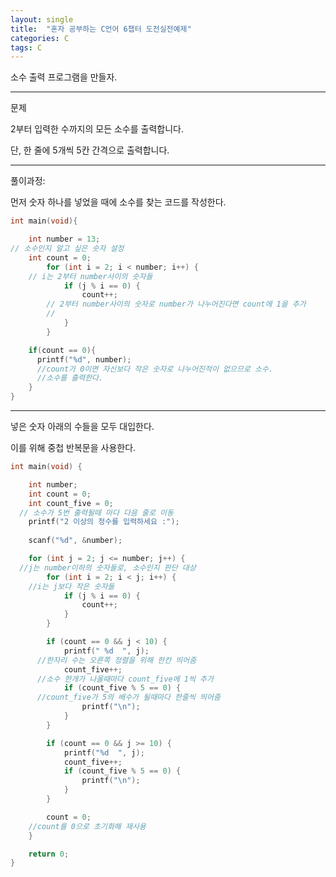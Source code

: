 ```yaml
---
layout: single
title:  "혼자 공부하는 C언어 6챕터 도전실전예제"
categories: C
tags: C
---
```


소수 출력 프로그램을 만들자.
<hr/>
문제

2부터 입력한 수까지의 모든 소수를 출력합니다.

단, 한 줄에 5개씩 5칸 간격으로 출력합니다.
<hr/>
풀이과정:

먼저 숫자 하나를 넣었을 때에 소수를 찾는 코드를 작성한다.

```c
int main(void){

    int number = 13;
// 소수인지 알고 싶은 숫자 설정
    int count = 0;
		for (int i = 2; i < number; i++) {
    // i는 2부터 number사이의 숫자들
			if (j % i == 0) {
				count++;
        // 2부터 number사이의 숫자로 number가 나누어진다면 count에 1을 추가
        // 
			}
		}

    if(count == 0){
      printf("%d", number);
      //count가 0이면 자신보다 작은 숫자로 나누어진적이 없으므로 소수. 
      //소수를 출력한다.
    }
}
```
<hr/>

넣은 숫자 아래의 수들을 모두 대입한다. 

이를 위해 중첩 반복문을 사용한다.

```c
int main(void) {

	int number;
	int count = 0;
	int count_five = 0;
  // 소수가 5번 출력될때 마다 다음 줄로 이동
	printf("2 이상의 정수를 입력하세요 :");
	
	scanf("%d", &number);

	for (int j = 2; j <= number; j++) {
  //j는 number이하의 숫자들로, 소수인지 판단 대상
		for (int i = 2; i < j; i++) {
    //i는 j보다 작은 숫자들
			if (j % i == 0) {
				count++;
			}
		}

		if (count == 0 && j < 10) {
			printf(" %d  ", j);
      //한자리 수는 오른쪽 정렬을 위해 한칸 띄어줌
			count_five++;
      //소수 한개가 나올때마다 count_five에 1씩 추가
			if (count_five % 5 == 0) {
      //count_five가 5의 배수가 될때마다 한줄씩 띄어줌
				printf("\n");
			}
		}

		if (count == 0 && j >= 10) {
			printf("%d  ", j);
			count_five++;
			if (count_five % 5 == 0) {
				printf("\n");
			}
		}

		count = 0;
    //count를 0으로 초기화해 재사용
	}

	return 0;
}
```